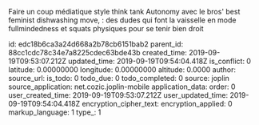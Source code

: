 Faire un coup médiatique style think tank Autonomy avec le bros' best feminist dishwashing move, : des dudes qui font la vaisselle en mode fullmindedness et squats physiques pour se tenir bien droit 

id: edc18b6ca3a24d668a2b78cb6151bab2
parent_id: 88cc1cdc78c34e7a8225cdec63bde43b
created_time: 2019-09-19T09:53:07.212Z
updated_time: 2019-09-19T09:54:04.418Z
is_conflict: 0
latitude: 0.00000000
longitude: 0.00000000
altitude: 0.0000
author: 
source_url: 
is_todo: 0
todo_due: 0
todo_completed: 0
source: joplin
source_application: net.cozic.joplin-mobile
application_data: 
order: 0
user_created_time: 2019-09-19T09:53:07.212Z
user_updated_time: 2019-09-19T09:54:04.418Z
encryption_cipher_text: 
encryption_applied: 0
markup_language: 1
type_: 1